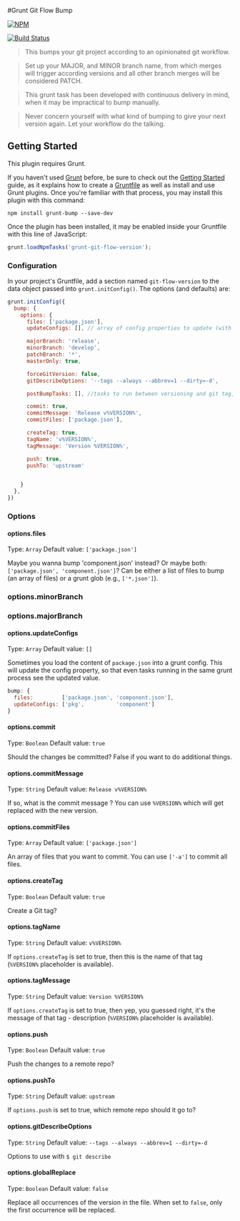 #Grunt Git Flow Bump

[![NPM](https://nodei.co/npm/grunt-git-flow-bump.png)](https://nodei.co/npm/grunt-git-flow-bump/)

[![Build Status](https://travis-ci.org/bitwit/grunt-git-flow-bump.svg?branch=master)](https://travis-ci.org/bitwit/grunt-git-flow-bump)

> This bumps your git project according to an opinionated git workflow.

> Set up your MAJOR, and MINOR branch name, from which merges will trigger according versions and
all other branch merges will be considered PATCH.

> This grunt task has been developed with continuous delivery in mind, when it may be impractical
to bump manually.

> Never concern yourself with what kind of bumping to give your next version again. Let your workflow
do the talking.

## Getting Started
This plugin requires Grunt.

If you haven't used [Grunt](http://gruntjs.com/) before, be sure to check out the [Getting Started](http://gruntjs.com/getting-started) guide, as it explains how to create a [Gruntfile](http://gruntjs.com/sample-gruntfile) as well as install and use Grunt plugins. Once you're familiar with that process, you may install this plugin with this command:

```shell
npm install grunt-bump --save-dev
```

Once the plugin has been installed, it may be enabled inside your Gruntfile with this line of JavaScript:

```js
grunt.loadNpmTasks('grunt-git-flow-version');
```

### Configuration
In your project's Gruntfile, add a section named `git-flow-version` to the data object passed into `grunt.initConfig()`. The options (and defaults) are:

```js
grunt.initConfig({
  bump: {
    options: {
      files: ['package.json'],
      updateConfigs: [], // array of config properties to update (with files)

      majorBranch: 'release',
      minorBranch: 'develop',
      patchBranch: '*',
      masterOnly: true,

      forceGitVersion: false,
      gitDescribeOptions: '--tags --always --abbrev=1 --dirty=-d',

      postBumpTasks: [], //tasks to run between versioning and git tag, commit, push

      commit: true,
      commitMessage: 'Release v%VERSION%',
      commitFiles: ['package.json'],

      createTag: true,
      tagName: 'v%VERSION%',
      tagMessage: 'Version %VERSION%',

      push: true,
      pushTo: 'upstream'


    }
  },
})
```

### Options

#### options.files
Type: `Array`
Default value: `['package.json']`

Maybe you wanna bump 'component.json' instead? Or maybe both: `['package.json', 'component.json']`? Can be either a list of files to bump (an array of files) or a grunt glob (e.g., `['*.json']`).

### options.minorBranch

### options.majorBranch

#### options.updateConfigs
Type: `Array`
Default value: `[]`

Sometimes you load the content of `package.json` into a grunt config. This will update the config property, so that even tasks running in the same grunt process see the updated value.

```js
bump: {
  files:         ['package.json', 'component.json'],
  updateConfigs: ['pkg',          'component']
}
```

#### options.commit
Type: `Boolean`
Default value: `true`

Should the changes be committed? False if you want to do additional things.

#### options.commitMessage
Type: `String`
Default value: `Release v%VERSION%`

If so, what is the commit message ? You can use `%VERSION%` which will get replaced with the new version.

#### options.commitFiles
Type: `Array`
Default value: `['package.json']`

An array of files that you want to commit. You can use `['-a']` to commit all files.

#### options.createTag
Type: `Boolean`
Default value: `true`

Create a Git tag?

#### options.tagName
Type: `String`
Default value: `v%VERSION%`

If `options.createTag` is set to true, then this is the name of that tag (`%VERSION%` placeholder is available).

#### options.tagMessage
Type: `String`
Default value: `Version %VERSION%`

If `options.createTag` is set to true, then yep, you guessed right, it's the message of that tag - description (`%VERSION%` placeholder is available).

#### options.push
Type: `Boolean`
Default value: `true`

Push the changes to a remote repo?

#### options.pushTo
Type: `String`
Default value: `upstream`

If `options.push` is set to true, which remote repo should it go to?

#### options.gitDescribeOptions
Type: `String`
Default value: `--tags --always --abbrev=1 --dirty=-d`

Options to use with `$ git describe`

#### options.globalReplace
Type: `Boolean`
Default value: `false`

Replace all occurrences of the version in the file. When set to `false`, only the first occurrence will be replaced.